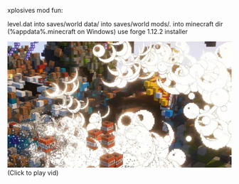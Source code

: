 xplosives mod fun:

  level.dat into saves/world
  data/ into saves/world
  mods/*.* into minecraft dir (%appdata%\.minecraft on Windows)
  use forge 1.12.2 installer


[![Demo CountPages alpha](https://github.com/HakkaTjakka/HOLLAND_BTE121_CUBIC_7/blob/main/STUFF/Unsaved%20Image%201.jpg)](https://www.youtube.com/watch?v=UIS5vtTMlaQ)
(Click to play vid)
